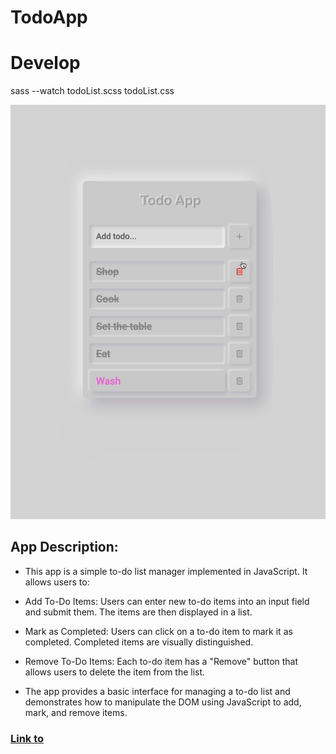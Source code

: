 # TodoApp

# Develop

sass --watch todoList.scss todoList.css

![TodoApp](https://github.com/Jonasodiq/TodoApp/blob/main/TodoApp.jpeg)

## App Description:

- This app is a simple to-do list manager implemented in JavaScript. It allows users to:

- Add To-Do Items: Users can enter new to-do items into an input field and submit them. The items are then displayed in a list.

- Mark as Completed: Users can click on a to-do item to mark it as completed. Completed items are visually distinguished.

- Remove To-Do Items: Each to-do item has a "Remove" button that allows users to delete the item from the list.

- The app provides a basic interface for managing a to-do list and demonstrates how to manipulate the DOM using JavaScript to add, mark, and remove items.

### [Link to](https://cerulean-todo-app.netlify.app)
